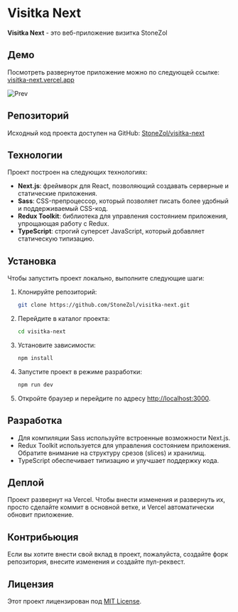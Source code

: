# Visitka Next

**Visitka Next** - это веб-приложение визитка StoneZol

## Демо

Посмотреть развернутое приложение можно по следующей ссылке: [visitka-next.vercel.app](https://visitka-next.vercel.app/)

![Prev](https://i.ibb.co/99hg4fkw/142frrsg.webp)

## Репозиторий

Исходный код проекта доступен на GitHub: [StoneZol/visitka-next](https://github.com/StoneZol/visitka-next)

## Технологии

Проект построен на следующих технологиях:

- **Next.js**: фреймворк для React, позволяющий создавать серверные и статические приложения.
- **Sass**: CSS-препроцессор, который позволяет писать более удобный и поддерживаемый CSS-код.
- **Redux Toolkit**: библиотека для управления состоянием приложения, упрощающая работу с Redux.
- **TypeScript**: строгий суперсет JavaScript, который добавляет статическую типизацию.

## Установка

Чтобы запустить проект локально, выполните следующие шаги:

1. Клонируйте репозиторий:

   ```bash
   git clone https://github.com/StoneZol/visitka-next.git
   ```

2. Перейдите в каталог проекта:

   ```bash
   cd visitka-next
   ```

3. Установите зависимости:

   ```bash
   npm install
   ```

4. Запустите проект в режиме разработки:

   ```bash
   npm run dev
   ```

5. Откройте браузер и перейдите по адресу [http://localhost:3000](http://localhost:3000).

## Разработка

- Для компиляции Sass используйте встроенные возможности Next.js.
- Redux Toolkit используется для управления состоянием приложения. Обратите внимание на структуру срезов (slices) и хранилищ.
- TypeScript обеспечивает типизацию и улучшает поддержку кода.

## Деплой

Проект развернут на Vercel. Чтобы внести изменения и развернуть их, просто сделайте коммит в основной ветке, и Vercel автоматически обновит приложение.

## Контрибьюция

Если вы хотите внести свой вклад в проект, пожалуйста, создайте форк репозитория, внесите изменения и создайте пул-реквест.

## Лицензия

Этот проект лицензирован под [MIT License](LICENSE).
```
